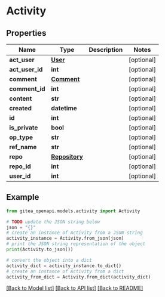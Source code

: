 # Activity


## Properties

Name | Type | Description | Notes
------------ | ------------- | ------------- | -------------
**act_user** | [**User**](User.md) |  | [optional] 
**act_user_id** | **int** |  | [optional] 
**comment** | [**Comment**](Comment.md) |  | [optional] 
**comment_id** | **int** |  | [optional] 
**content** | **str** |  | [optional] 
**created** | **datetime** |  | [optional] 
**id** | **int** |  | [optional] 
**is_private** | **bool** |  | [optional] 
**op_type** | **str** |  | [optional] 
**ref_name** | **str** |  | [optional] 
**repo** | [**Repository**](Repository.md) |  | [optional] 
**repo_id** | **int** |  | [optional] 
**user_id** | **int** |  | [optional] 

## Example

```python
from gitea_openapi.models.activity import Activity

# TODO update the JSON string below
json = "{}"
# create an instance of Activity from a JSON string
activity_instance = Activity.from_json(json)
# print the JSON string representation of the object
print(Activity.to_json())

# convert the object into a dict
activity_dict = activity_instance.to_dict()
# create an instance of Activity from a dict
activity_from_dict = Activity.from_dict(activity_dict)
```
[[Back to Model list]](../README.md#documentation-for-models) [[Back to API list]](../README.md#documentation-for-api-endpoints) [[Back to README]](../README.md)


